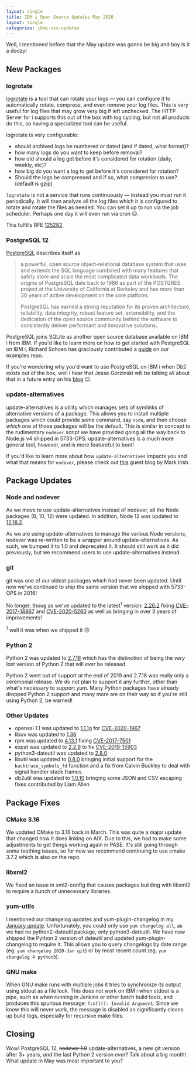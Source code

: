 ```yaml
---
layout: single
title: IBM i Open Source Updates May 2020
layout: single
categories: ibmi-oss-updates
---
```


Well, I mentioned before that the May update was gonna be big and boy is it a doozy!

## New Packages

### logrotate

[logrotate](https://linux.die.net/man/8/logrotate) is a tool that can rotate your logs — you can configure it to automatically rotate, compress, and even remove your log files. This is very useful for log files that may grow very big if left unchecked. The HTTP Server for i supports this out of the box with log cycling, but not all products do this, so having a specialized tool can be useful.

logrotate is very configurable:
- should archived logs be numbered or dated (and if dated, what format)?
- how many logs do you want to keep before removal?
- how old should a log get before it's considered for rotation (daily, weekly, etc)?
- how big do you want a log to get before it's considered for rotation?
- Should the logs be compressed and if so, what compresion to use? (default is gzip)

`logrotate` is not a service that runs continuously — instead you must run it periodically. It will then analyze all the log files which it is configured to rotate and rotate the files as needed. You can set it up to run via the job scheduler. Perhaps one day it will even run via cron :wink:.

This fulfills RFE [125282](http://www.ibm.com/developerworks/rfe/execute?use_case=viewRfe&CR_ID=125282).


### PostgreSQL 12

[PostgreSQL](https://www.postgresql.org/) describes itself as

> a powerful, open source object-relational database system that uses and extends the SQL language combined with many features that safely store and scale the most complicated data workloads. The origins of PostgreSQL date back to 1986 as part of the POSTGRES project at the University of California at Berkeley and has more than 30 years of active development on the core platform.
>
> PostgreSQL has earned a strong reputation for its proven architecture, reliability, data integrity, robust feature set, extensibility, and the dedication of the open source community behind the software to consistently deliver performant and innovative solutions. 

PostgreSQL joins SQLite as another open source database available on IBM i from IBM. If you'd like to learn more on how to get started with PostgreSQL on IBM i, Richard Schoen has graciously contributed a [guide](http://ibm.biz/postgres-ibmi-get-started) on our examples repo.

If you're wondering why you'd want to use PostgreSQL on IBM i when Db2 exists out of the box, well I hear that Jesse Gorzinski will be talking all about that in a future entry on his [blog](https://www.ibmsystemsmag.com/Power-Systems/open-your-i-blog) :wink:.


### update-alternatives

update-alternatives is a utility which manages sets of symlinks of alternative versions of a package. This allows you to install multiple packages which could provide some command, say `node`, and then choose _which_ one of those packages will be the default. This is similar in concept to the rudimentary `nodever` script we have provided going all the way back to Node.js v4 shipped in 5733-OPS. update-alternatives is a much more general tool, however, and is more featureful to boot!

If you'd like to learn more about how `update-alternatives` impacts you and what that means for `nodever`, please check out [this](https://www.ibmsystemsmag.com/Power-Systems/05/2020/update-alternatives) guest blog by Mark Irish.


## Package Updates

### Node and nodever

As we move to use update-alternatives instead of nodever, all the Node packages (8, 10, 12) were updated. In addition, Node 12 was updated to [12.16.2](https://nodejs.org/en/blog/release/v12.16.2/).

As we are using update-alternatives to manage the various Node versions, nodever was re-written to be a wrapper around update-alternatives. As such, we bumped it to 1.0 and deprecated it. It should still work as it did previously, but we recommend users to use update-alternatives instead.

### git

git was one of our oldest packages which had never been updated. Until now we've continued to ship the same version that we shipped with 5733-OPS in 2016!

No longer, thoug as we've updated to the latest<sup>1</sup> version: [2.26.2](https://github.blog/2020-03-22-highlights-from-git-2-26/) fixing [CVE-2017-14867](https://nvd.nist.gov/vuln/detail/CVE-2017-14867) and [CVE-2020-5260](https://nvd.nist.gov/vuln/detail/CVE-2020-5260) as well as bringing in over 3 years of improvements!

<sup>1</sup> well it was when we shipped it :upside_down_face:

### Python 2

Python 2 was updated to [2.7.18](https://blog.python.org/2020/04/python-2718-last-release-of-python-2.html) which has the distinction of being the _very last_ version of Python 2 that will _ever_ be released.

Python 2 went out of support at the end of 2019 and 2.7.18 was really only a ceremonial release. We do not plan to support it any further, other than what's necessary to support yum. Many Python packages have already dropped Python 2 support and many more are on their way so if you're still using Python 2, be warned!

### Other Updates

- openssl 1.1 was updated to [1.1.1g](https://www.openssl.org/news/openssl-1.1.1-notes.html) for [CVE-2020-1967](https://www.openssl.org/news/vulnerabilities.html#2020-1967)
- libuv was updated to [1.38](https://github.com/libuv/libuv/releases/tag/v1.38.0)
- rpm was updated to [4.13.1](https://rpm.org/wiki/Releases/4.13.1) fixing [CVE-2017-7501](https://nvd.nist.gov/vuln/detail/CVE-2017-7501)
- expat was updated to [2.2.9]() to fix [CVE-2019-15903](https://nvd.nist.gov/vuln/detail/CVE-2019-15903)
- python3-dateutil was updated to [2.8.0](https://dateutil.readthedocs.io/en/stable/changelog.html#version-2-8-0-2019-02-04)
- libutil was updated to [0.8.0](https://github.com/IBM/portlibfori/releases/tag/0.8.0) bringing initial support for the `backtrace_symbols_fd` function and a fix from Calvin Buckley to deal with signal handler stack frames.
- db2util was updated to [1.0.10](https://github.com/IBM/ibmi-db2util/releases/tag/v1.0.10) bringing some JSON and CSV escaping fixes contributed by Liam Allen


## Package Fixes

### CMake 3.16

We updated CMake to 3.16 back in March. This was quite a major update that changed how it does linking on AIX. Due to this, we had to make some adjustments to get things working again in PASE. It's still going through some teething issues, so for now we recommend continuing to use cmake 3.7.2 which is also on the repo.

### libxml2

We fixed an issue in xml2-config that causes packages building with libxml2 to require a bunch of unnecessary libraries.

### yum-utils

I mentioned our changelog updates and yum-plugin-changelog in my [January update](/2020/01/08/oss-updates.html#changelog-updates). Unfortunately, you could only use `yum changelog all`, as we had no python2-dateutil package, only python3-dateutil. We have now shipped the Python 2 version of dateutil and updated yum-plugin-changelog to require it. This allows you to query changelogs by date range (eg. `yum changelog 2020-Jan git`) or by most recent count (eg. `yum changelog 4 python3`).

### GNU make

When GNU make runs with multiple jobs it tries to synchronize its output using stdout as a file lock. This does not work on IBM i when stdout is a pipe, such as when running in Jenkins or other batch build tools, and produces this spurious message: `fcntl(): Invalid Argument`. Since we know this will never work, the message is disabled an significantly cleans up build logs, especially for recursive make files.


## Closing

Wow! PostgreSQL 12, ~~nodever 1.0~~ update-alternatives, a new git version after 3+ years, *and* the last Python 2 version _ever_? Talk about a big month! What update in May was most important to you?
